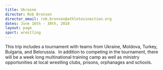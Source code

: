 ```yaml
---
title: Ukraine
director: Rob Bronson
director_email: rob.bronson@athletesinaction.org
dates: June 16th - 30th, 2018
layout: page
sport: wrestling
---
```

This trip includes a tournament with teams from Ukraine, Moldova, Turkey, Bulgaria, and Belorussia.  In addition to competing in the tournament, there will be a week long multinational training camp as well as ministry opportunities at local wrestling clubs, prisons, orphanages and schools.